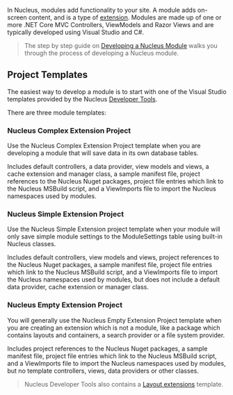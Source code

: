 In Nucleus, modules add functionality to your site.  A module adds on-screen content, and is a type of [extension](/develop-extensions/). Modules 
are made up of one or more .NET Core MVC Controllers, ViewModels and Razor Views and are typically developed using Visual Studio and C#.

> The step by step guide on [Developing a Nucleus Module](/develop/walkthroughs/developing-a-nucleus-module/) walks you through the process 
of developing a Nucleus module.

## Project Templates
The easiest way to develop a module is to start with one of the Visual Studio templates provided by the Nucleus [Developer Tools](/downloads).  

There are three module templates:

### Nucleus Complex Extension Project
Use the Nucleus Complex Extension Project template when you are developing a module that will save data in its own database tables.

Includes default controllers, a data provider, view models and views, a cache extension and manager class, a sample manifest file, project references to the Nucleus Nuget packages, 
project file entries which link to the Nucleus MSBuild script, and a ViewImports file to import the Nucleus namespaces used by modules.  

### Nucleus Simple Extension Project
Use the Nucleus Simple Extension project template when your module will only save simple module settings to the ModuleSettings table 
using built-in Nucleus classes.

Includes default controllers, view models and views, project references to the Nucleus Nuget packages, a sample manifest file, project file entries which link to the Nucleus 
MSBuild script, and a ViewImports file to import the Nucleus namespaces used by modules, but does not include a default data provider, cache extension or manager class.  

### Nucleus Empty Extension Project
You will generally use the Nucleus Empty Extension Project template when you are creating an extension which is not a module, like 
a package which contains layouts and containers, a search provider or a file system provider.

Includes project references to the Nucleus Nuget packages, a sample manifest file, project file entries which link to the Nucleus MSBuild script, and a ViewImports 
file to import the Nucleus namespaces used by modules, but no template controllers, views, data providers or other classes.  

> Nucleus Developer Tools also contains a [Layout extensions](/develop-extensions/layouts-and-containers/) template.


